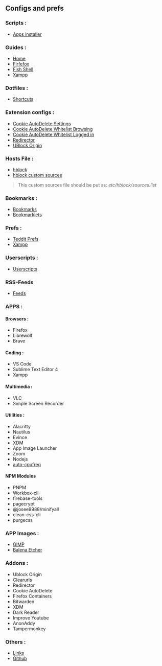 ## Configs and prefs
### Scripts :
- [Apps installer](https://raw.githubusercontent.com/fynks/configs/main/scripts/apps_installer.sh)

### Guides :
- [Home](https://github.com/fynks/configs/blob/main/guides/index.md)
- [Firfefox](https://github.com/fynks/configs/blob/main/guides/firefox_setup.md)
- [Fish Shell](https://github.com/fynks/configs/blob/main/guides/fish_setup.md)
- [Xampp](https://github.com/fynks/configs/blob/main/guides/xampp_auto_start.md)

### Dotfiles :
- [Shortcuts](https://raw.githubusercontent.com/fynks/configs/main/dotfiles/custom_shortcuts)

### Extension configs :
- [Cookie AutoDelete Settings](https://github.com/fynks/configs/blob/main/extensions/CAD_settings.json)
- [Cookie AutoDelete Whitelist Browsing](https://github.com/fynks/configs/blob/main/extensions/CAD_white_list_browsing.json)
- [Cookie AutoDelete Whitelist Logged in](https://github.com/fynks/configs/blob/main/extensions/CAD_white_list_logged_in.json)
- [Redirector](https://raw.githubusercontent.com/fynks/configs/main/extensions/Redirector.json)
- [UBlock Origin](https://raw.githubusercontent.com/fynks/configs/main/extensions/u_block_origin_configs.txt)

### Hosts File :
- [hblock](https://github.com/hectorm/hblock)
- [hblock custom sources](https://raw.githubusercontent.com/fynks/configs/main/prefs/hblock-sources/sources.list)
> This custom sources file should be put as: *etc/hblock/sources.list*

 
### Bookmarks :
- [Bookmarks](https://github.com/siqo/dash/tree/main/dist)
- [Bookmarklets](https://github.com/fynks/bookmarklets)

### Prefs :
- [Teddit Prefs](https://raw.githubusercontent.com/fynks/configs/main/prefs/teddit_prefs.json)
- [Xampp](https://github.com/fynks/configs/blob/main/prefs/xampp-htdocs.zip)

### Userscripts :
- [Userscripts](https://github.com/fynks/userscripts)

### RSS-Feeds
- [Feeds](https://github.com/siqo/dash/blob/main/dist/rss-feeds.opml)

### APPS :
#### Browsers :
- Firefox
- Librewolf
- Brave

#### Coding :
- VS Code
- Sublime Text Editor 4
- Xampp
    
#### Multimedia :
- VLC
- Simple Screen Recorder
      
#### Utilities :
- Alacritty
- Nautilus
- Evince
- XDM
- App Image Launcher       
- Zoom  
- Nodejs
- [auto-cpufreq](https://github.com/AdnanHodzic/auto-cpufreq)
   
####  NPM Modules
   - PNPM
   - Workbox-cli
   - firebase-tools
   - pagecrypt
   - @josee9988/minifyall
   - clean-css-cli
   - purgecss

### APP Images :
- [GIMP](https://github.com/aferrero2707/gimp-appimage)
- [Balena Etcher](https://www.balena.io/etcher/)

### Addons :
- Ublock Origin
- Clearurls
- Redirector
- Cookie AutoDelete
- Firefox Containers
- Bitwarden
- XDM
- Dark Reader
- Improve Youtube
- AnonAddy
- Tampermonkey

### Others :
- [Links](https://github.com/fynks/links)
- [Github](https://github.com/fynks/configs)
